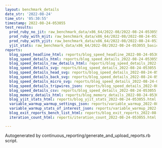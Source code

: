 ```yaml
---
layout: benchmark_details
date_str: '2022-08-24'
time_str: '05:30:55'
timestamp: 2022-08-24-053055
test_results:
  prod_ruby_no_jit: raw_benchmark_data/x86_64/2022-08/2022-08-24-053055_basic_benchmark_prod_ruby_no_jit.json
  prod_ruby_with_mjit: raw_benchmark_data/x86_64/2022-08/2022-08-24-053055_basic_benchmark_prod_ruby_with_mjit.json
  prod_ruby_with_yjit: raw_benchmark_data/x86_64/2022-08/2022-08-24-053055_basic_benchmark_prod_ruby_with_yjit.json
  yjit_stats: raw_benchmark_data/x86_64/2022-08/2022-08-24-053055_basic_benchmark_yjit_stats.json
reports:
  blog_speed_headline_html: reports/blog_speed_headline_2022-08-24-053055.html
  blog_speed_details_html: reports/blog_speed_details_2022-08-24-053055.html
  blog_speed_details_raw_details_html: reports/blog_speed_details_2022-08-24-053055.raw_details.html
  blog_speed_details_svg: reports/blog_speed_details_2022-08-24-053055.svg
  blog_speed_details_head_svg: reports/blog_speed_details_2022-08-24-053055.head.svg
  blog_speed_details_back_svg: reports/blog_speed_details_2022-08-24-053055.back.svg
  blog_speed_details_micro_svg: reports/blog_speed_details_2022-08-24-053055.micro.svg
  blog_speed_details_tripwires_json: reports/blog_speed_details_2022-08-24-053055.tripwires.json
  blog_speed_details_csv: reports/blog_speed_details_2022-08-24-053055.csv
  blog_memory_details_html: reports/blog_memory_details_2022-08-24-053055.html
  blog_yjit_stats_html: reports/blog_yjit_stats_2022-08-24-053055.html
  variable_warmup_warmup_settings_json: reports/variable_warmup_2022-08-24-053055.warmup_settings.json
  variable_warmup_stats_of_interest_json: reports/variable_warmup_2022-08-24-053055.stats_of_interest.json
  blog_exit_reports_bench_list_html: reports/blog_exit_reports_2022-08-24-053055.bench_list.html
  iteration_count_html: reports/iteration_count_2022-08-24-053055.html

---
```

Autogenerated by continuous_reporting/generate_and_upload_reports.rb script.
